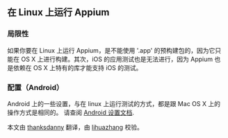 ## 在 Linux 上运行 Appium

### 局限性

如果你要在 Linux 上运行 Appium，是不能使用 '.app' 的预构建包的，因为它只能在 OS X 上进行构建。其次，iOS 的应用测试也是无法进行，因为 Appium 也是依赖在 OS X 上特有的库才能支持 iOS 的测试。

### 配置（Android）

Android 上的一些设置，与在 linux 上运行测试的方式，都是跟 Mac OS X 上的操作方式是相同的。 请查阅 [Android 设置文档](/docs/cn/appium-setup/android-setup.md).

本文由 [thanksdanny](https://testerhome.com/thanksdanny) 翻译，由 [lihuazhang](https://github.com/lihuazhang) 校验。